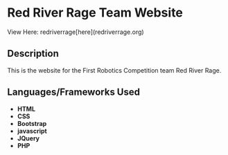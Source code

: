 <h1>Red River Rage Team Website</h1>
View Here: redriverrage[here](redriverrage.org)

<h2>Description</h2>
This is the website for the First Robotics Competition team Red River Rage. 


<h2>Languages/Frameworks Used</h2>

- <b>HTML</b>
- <b>CSS</b>
- <b>Bootstrap</b>
- <b>javascript</b>
- <b>JQuery</b>
- <b>PHP</b>




